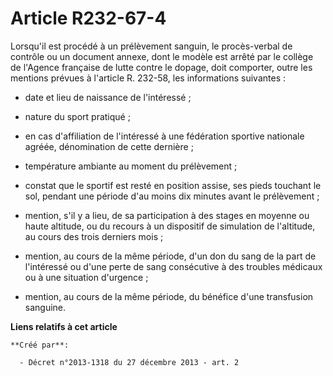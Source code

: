 # Article R232-67-4

Lorsqu'il est procédé à un prélèvement sanguin, le procès-verbal de contrôle ou un document annexe, dont le modèle est arrêté
par le collège de l'Agence française de lutte contre le dopage, doit comporter, outre les mentions prévues à l'article R.
232-58, les informations suivantes : 

- date et lieu de naissance de l'intéressé ; 

- nature du sport pratiqué ; 

- en cas d'affiliation de l'intéressé à une fédération sportive nationale agréée, dénomination de cette dernière ; 

- température ambiante au moment du prélèvement ; 

- constat que le sportif est resté en position assise, ses pieds touchant le sol, pendant une période d'au moins dix minutes
avant le prélèvement ; 

- mention, s'il y a lieu, de sa participation à des stages en moyenne ou haute altitude, ou du recours à un dispositif de
simulation de l'altitude, au cours des trois derniers mois ; 

- mention, au cours de la même période, d'un don du sang de la part de l'intéressé ou d'une perte de sang consécutive à des
troubles médicaux ou à une situation d'urgence ; 

- mention, au cours de la même période, du bénéfice d'une transfusion sanguine.

**Liens relatifs à cet article**

	**Créé par**:

	  - Décret n°2013-1318 du 27 décembre 2013 - art. 2
